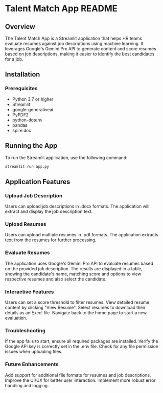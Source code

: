 # Talent Match App README

## Overview
The Talent Match App is a Streamlit application that helps HR teams evaluate resumes against job descriptions using machine learning. It leverages Google's Gemini Pro API to generate content and score resumes based on job descriptions, making it easier to identify the best candidates for a job.

## Installation
### Prerequisites
- Python 3.7 or higher
- Streamlit
- google-generativeai
- PyPDF2
- python-dotenv
- pandas
- spire.doc

## Running the App
To run the Streamlit application, use the following command:
```bash
streamlit run app.py
```
## Application Features
### Upload Job Description
Users can upload job descriptions in  .docx formats.
The application will extract and display the job description text.
### Upload Resumes
Users can upload multiple resumes in .pdf formats.
The application extracts text from the resumes for further processing.
### Evaluate Resumes
The application uses Google's Gemini Pro API to evaluate resumes based on the provided job description.
The results are displayed in a table, showing the candidate's name, matching score and options to view respective resumes and also select the candidate.
### Interactive Features
Users can set a score threshold to filter resumes.
View detailed resume content by clicking "View Resume".
Select resumes to download their details as an Excel file.
Navigate back to the home page to start a new evaluation.

### Troubleshooting
If the app fails to start, ensure all required packages are installed.
Verify the Google API key is correctly set in the .env file.
Check for any file permission issues when uploading files.
### Future Enhancements
Add support for additional file formats for resumes and job descriptions.
Improve the UI/UX for better user interaction.
Implement more robust error handling and logging.
